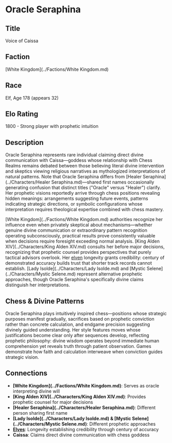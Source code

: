 <!-- Expanded by AI: 2025-10-13 -->

# Oracle Seraphina

## Title
Voice of Caissa

## Faction
[White Kingdom](../Factions/White Kingdom.md)

## Race
Elf, Age 178 (appears 32)

## Elo Rating
1800 - Strong player with prophetic intuition

## Description

Oracle Seraphina represents rare individual claiming direct divine communication with Caissa—goddess whose relationship with Chess Realms remains debated between those believing literal divine intervention and skeptics viewing religious narratives as mythologized interpretations of natural patterns. Note that Oracle Seraphina differs from [Healer Seraphina](../Characters/Healer Seraphina.md)—shared first names occasionally generating confusion that distinct titles ("Oracle" versus "Healer") clarify. Her prophetic visions reportedly arrive through chess positions revealing hidden meanings: arrangements suggesting future events, patterns indicating strategic directions, or symbolic configurations whose interpretation requires theological expertise combined with chess mastery.

[White Kingdom](../Factions/White Kingdom.md) authorities recognize her influence even when privately skeptical about mechanisms—whether genuine divine communication or extraordinary pattern recognition operating subconsciously, practical results prove consistently valuable when decisions require foresight exceeding normal analysis. [King Alden XIV](../Characters/King Alden XIV.md) consults her before major decisions, recognizing that prophetic counsel provides perspectives that purely tactical advisors overlook. Her [elven](../Races/Elves.md) longevity grants credibility: century of demonstrated accuracy builds trust that shorter track records cannot establish. [Lady Isolde](../Characters/Lady Isolde.md) and [Mystic Selene](../Characters/Mystic Selene.md) represent alternative prophetic approaches, though Oracle Seraphina's specifically divine claims distinguish her interpretations.

## Chess & Divine Patterns

Oracle Seraphina plays intuitively inspired chess—positions whose strategic purposes manifest gradually, sacrifices based on prophetic conviction rather than concrete calculation, and endgame precision suggesting divinely guided understanding. Her style features moves whose justifications become clear only after sequences develop, reflecting prophetic philosophy: divine wisdom operates beyond immediate human comprehension yet reveals truth through patient observation. Games demonstrate how faith and calculation interweave when conviction guides strategic vision.

## Connections

- **[White Kingdom](../Factions/White Kingdom.md)**: Serves as oracle interpreting divine will
- **[King Alden XIV](../Characters/King Alden XIV.md)**: Provides prophetic counsel for major decisions
- **[Healer Seraphina](../Characters/Healer Seraphina.md)**: Different person sharing first name
- **[Lady Isolde](../Characters/Lady Isolde.md) & [Mystic Selene](../Characters/Mystic Selene.md)**: Different prophetic approaches
- **[Elves](../Races/Elves.md)**: Longevity establishing credibility through century of accuracy
- **Caissa**: Claims direct divine communication with chess goddess
